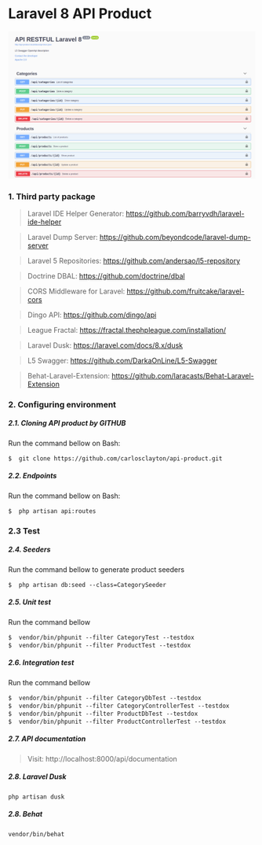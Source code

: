 # Laravel 8 API Product
![Screenshot](api-product.png)
### 1.	Third party package

> Laravel IDE Helper Generator: https://github.com/barryvdh/laravel-ide-helper

> Laravel Dump Server: https://github.com/beyondcode/laravel-dump-server

> Laravel 5 Repositories: https://github.com/andersao/l5-repository

> Doctrine DBAL: https://github.com/doctrine/dbal

> CORS Middleware for Laravel: https://github.com/fruitcake/laravel-cors

> Dingo API: https://github.com/dingo/api

> League Fractal: https://fractal.thephpleague.com/installation/ 

> Laravel Dusk: https://laravel.com/docs/8.x/dusk

> L5 Swagger: https://github.com/DarkaOnLine/L5-Swagger

> Behat-Laravel-Extension: https://github.com/laracasts/Behat-Laravel-Extension

### 2.  	Configuring environment

##### 2.1.	Cloning API product by GITHUB

Run the command bellow on Bash:
```
$  git clone https://github.com/carlosclayton/api-product.git
```  

##### 2.2.	Endpoints

Run the command bellow on Bash:
```
$  php artisan api:routes
```  

### 2.3	Test

##### 2.4.	Seeders

Run the command bellow to generate product seeders

```
$  php artisan db:seed --class=CategorySeeder
```

##### 2.5.	Unit test

Run the command bellow

```
$  vendor/bin/phpunit --filter CategoryTest --testdox
$  vendor/bin/phpunit --filter ProductTest --testdox
```


##### 2.6.	Integration test

Run the command bellow

```
$  vendor/bin/phpunit --filter CategoryDbTest --testdox
$  vendor/bin/phpunit --filter CategoryControllerTest --testdox
$  vendor/bin/phpunit --filter ProductDbTest --testdox
$  vendor/bin/phpunit --filter ProductControllerTest --testdox
```

##### 2.7.	API documentation

> Visit: http://localhost:8000/api/documentation

##### 2.8.	Laravel Dusk 

```
php artisan dusk 
``` 


##### 2.8.	Behat

```
vendor/bin/behat 
``` 
